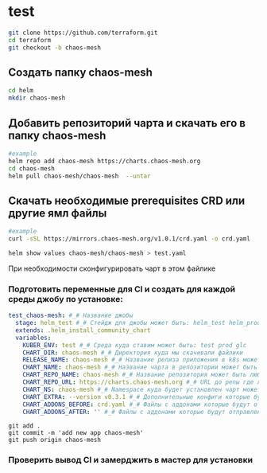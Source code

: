 # test

```sh
git clone https://github.com/terraform.git
cd terraform
git checkout -b chaos-mesh
```

## Создать папку chaos-mesh

```sh
cd helm
mkdir chaos-mesh
```

## Добавить репозиторий чарта и скачать его в папку chaos-mesh

```sh
#example
helm repo add chaos-mesh https://charts.chaos-mesh.org
cd chaos-mesh
helm pull chaos-mesh/chaos-mesh  --untar
```

## Скачать необходимые prerequisites CRD или другие ямл файлы

```sh
#example
curl -sSL https://mirrors.chaos-mesh.org/v1.0.1/crd.yaml -o crd.yaml
```

```sh
helm show values chaos-mesh/chaos-mesh > test.yaml
```

При необходимости сконфигурировать чарт в этом файлике

### Подготовить переменные для CI и создать для каждой среды джобу по установке:

```yaml
test_chaos-mesh: #_# Название джобы
  stage: helm_test #_# Стейдж для джобы может быть: helm_test helm_prod
  extends: .helm_install_community_chart
  variables:
    KUBER_ENV: test #_# Среда куда ставим может быть: test prod glc
    CHART_DIR: chaos-mesh #_# Директория куда мы скачивали файлики
    RELEASE_NAME: chaos-mesh #_# Название релиза приложения в k8s может быть любым
    CHART_NAME: chaos-mesh #_# Название чарта в репозитории может быть любым
    CHART_REPO_NAME: chaos-mesh #_# Название репозитория может быть любым
    CHART_REPO_URL: https://charts.chaos-mesh.org #_# URL до репы где лежит чарт может быть любым
    CHART_NS: chaos-mesh #_# Namespace куда будет установлен чарт может быть любым
    CHART_EXTRA: --version v0.3.1 #_# Дополнительные конфиги которые будут переданы helmу в командную строку пример:'--atomic --debug --set privet=true'
    CHART_ADDONS_BEFORE: crd.yaml #_# Файлы с аддонами которые будут отправлены в k8s ДО установки чарта перечисление файлов через пробел Пример: privet.yaml poka.yaml privet-privet.yaml
    CHART_ADDONS_AFTER: '' #_# Файлы с аддонами которые будут отправлены в k8s ПОСЛЕ установки чарта перечисление файлов через пробел Пример: privet.yaml poka.yaml privet-privet.yaml
```

```git
git add .
git commit -m 'add new app chaos-mesh'
git push origin chaos-mesh
```

### Проверить вывод CI и замерджить в мастер для установки
